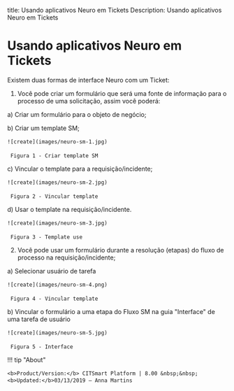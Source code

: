 title: Usando aplicativos Neuro em Tickets
Description: Usando aplicativos Neuro em Tickets
# Usando aplicativos Neuro em Tickets

Existem duas formas de interface Neuro com um Ticket:

1.  Você pode criar um formulário que será uma fonte de informação para o processo de uma solicitação, assim você poderá:

  a)  Criar um formulário para o objeto de negócio;

  b)  Criar um template SM;
    
    ![create](images/neuro-sm-1.jpg)

     Figura 1 - Criar template SM
    
  c)  Vincular o template para a requisição/incidente;
    
    ![create](images/neuro-sm-2.jpg)

     Figura 2 - Vincular template
    
  d)  Usar o template na requisição/incidente.
    
    ![create](images/neuro-sm-3.jpg)

     Figura 3 - Template use
    

2.  Você pode usar um formulário durante a resolução (etapas) do fluxo de processo na requisição/incidente;

  a)  Selecionar usuário de tarefa
    
    ![create](images/neuro-sm-4.png)

     Figura 4 - Vincular template
    

  b)  Vincular o formulário a uma etapa do Fluxo SM na guia "Interface" de uma tarefa de usuário
    
    ![create](images/neuro-sm-5.jpg)

     Figura 5 - Interface
    

!!! tip "About"

    <b>Product/Version:</b> CITSmart Platform | 8.00 &nbsp;&nbsp;
    <b>Updated:</b>03/13/2019 – Anna Martins

